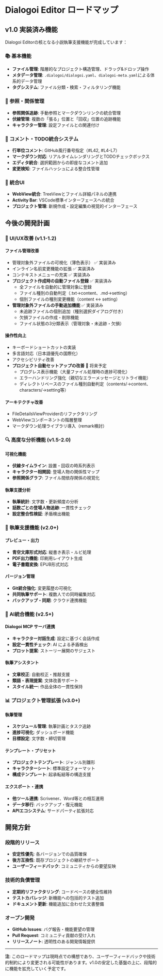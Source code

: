 # Dialogoi Editor ロードマップ

## v1.0 実装済み機能

Dialogoi Editorの核となる小説執筆支援機能が完成しています：

### 📚 **基本機能**
- **ファイル管理**: 階層的なプロジェクト構造管理、ドラッグ&ドロップ操作
- **メタデータ管理**: `.dialogoi/dialogoi.yaml`、`dialogoi-meta.yaml`による体系的データ管理
- **タグシステム**: ファイル分類・検索・フィルタリング機能

### 🔗 **参照・関係管理**
- **参照関係追跡**: 手動参照とマークダウンリンクの統合管理
- **伏線管理**: 複数の「張る」位置と「回収」位置の追跡機能
- **キャラクター管理**: 設定ファイルとの関連付け

### 📝 **コメント・TODO統合システム**
- **行単位コメント**: GitHub風行番号指定（#L42, #L4-L7）
- **マークダウン対応**: リアルタイムレンダリングとTODOチェックボックス
- **エディタ統合**: 選択範囲からの即座なコメント追加
- **変更検知**: ファイルハッシュによる整合性管理

### 🎨 **統合UI**
- **WebView統合**: TreeViewとファイル詳細パネルの連携
- **Activity Bar**: VSCode標準インターフェースへの統合
- **プロジェクト管理**: 新規作成・設定編集の視覚的インターフェース

## 今後の開発計画

### 🎨 **UI/UX改善** (v1.1-1.2)

#### **ファイル管理改善**
- 管理対象外ファイルの可視化（薄色表示） ✅ 実装済み
- インライン名前変更機能の拡張 ✅ 実装済み
- コンテキストメニューの充実 ✅ 実装済み
- **プロジェクト作成時の自動ファイル登録** ✅ 実装済み
  - 全ファイルを自動的に管理対象に登録
  - ファイル種別の自動判定（.txt→content、.md→setting）
  - 個別ファイルの種別変更機能（content ↔ setting）
- **管理対象外ファイルの手動追加機能** ✅ 実装済み
  - 未追跡ファイルの個別追加（種別選択ダイアログ付き）
  - 欠損ファイルの作成・削除機能
  - ファイル状態の3分類表示（管理対象・未追跡・欠損）

#### **操作性向上**
- キーボードショートカットの実装
- 多言語対応（日本語優先の国際化）
- アクセシビリティ改善
- **プロジェクト自動セットアップの改善** 🔄 将来予定
  - プログレス表示機能（大量ファイル処理時の進捗可視化）
  - エラーハンドリング強化（親切なエラーメッセージとリトライ機能）
  - ディレクトリベースのファイル種別自動判定（contents/→content、characters/→setting等）

#### **アーキテクチャ改善**
- FileDetailsViewProviderのリファクタリング
- WebViewコンポーネントの階層整理
- マークダウン処理ライブラリ導入（remark検討）

### 🔍 **高度な分析機能** (v1.5-2.0)

#### **可視化機能**
- **伏線タイムライン**: 設置・回収の時系列表示
- **キャラクター相関図**: 登場人物の関係性マップ
- **参照関係グラフ**: ファイル間依存関係の視覚化

#### **執筆支援分析**
- **執筆統計**: 文字数・更新頻度の分析
- **話数ごとの登場人物追跡**: 一貫性チェック
- **設定整合性検証**: 矛盾検出機能

### 📖 **執筆支援機能** (v2.0+)

#### **プレビュー・出力**
- **青空文庫形式対応**: 縦書き表示・ルビ処理
- **PDF出力機能**: 印刷用レイアウト生成
- **電子書籍変換**: EPUB形式対応

#### **バージョン管理**
- **Git統合強化**: 変更履歴の可視化
- **共同執筆サポート**: 複数人での同時編集対応
- **バックアップ・同期**: クラウド連携機能

### 🤖 **AI統合機能** (v2.5+)

#### **Dialogoi MCP サーバ連携**
- **キャラクター対話生成**: 設定に基づく会話作成
- **設定一貫性チェック**: AI による矛盾検出
- **プロット提案**: ストーリー展開のサジェスト

#### **執筆アシスタント**
- **文章校正**: 自動校正・推敲支援
- **類語・表現提案**: 文体改善サポート
- **スタイル統一**: 作品全体の一貫性保持

### 📊 **プロジェクト管理拡張** (v3.0+)

#### **執筆管理**
- **スケジュール管理**: 執筆計画とタスク追跡
- **進捗可視化**: ダッシュボード機能
- **目標設定**: 文字数・締切管理

#### **テンプレート・プリセット**
- **プロジェクトテンプレート**: ジャンル別雛形
- **キャラクターシート**: 標準設定フォーマット
- **構成テンプレート**: 起承転結等の構造支援

#### **エクスポート・連携**
- **他ツール連携**: Scrivener、Word等との相互運用
- **データ移行**: バックアップ・復元機能
- **APIエコシステム**: サードパーティ拡張対応

## 開発方針

### **段階的リリース**
- **安定性優先**: 各バージョンでの品質確保
- **後方互換性**: 既存プロジェクトの継続サポート  
- **ユーザーフィードバック**: コミュニティからの要望反映

### **技術的負債管理**
- **定期的リファクタリング**: コードベースの健全性維持
- **テストカバレッジ**: 新機能への包括的テスト追加
- **ドキュメント更新**: 機能追加に合わせた文書整備

### **オープン開発**
- **GitHub Issues**: バグ報告・機能要望の管理
- **Pull Request**: コミュニティ貢献の受け入れ
- **リリースノート**: 透明性のある開発情報提供

---

**注**: このロードマップは現時点での構想であり、ユーザーフィードバックや技術的制約により変更される可能性があります。v1.0の安定した基盤の上に、段階的に機能を拡充していく予定です。